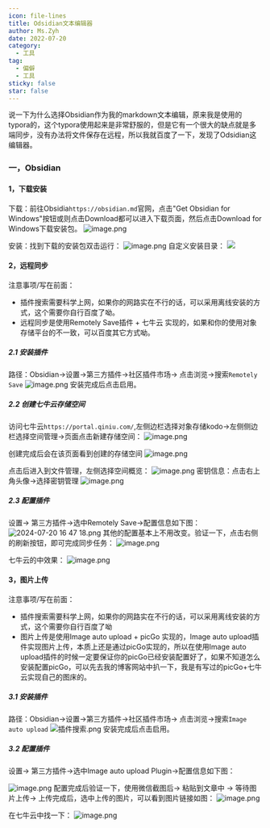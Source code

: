 ```yaml
---
icon: file-lines
title: Odsidian文本编辑器
author: Ms.Zyh
date: 2022-07-20
category:
  - 工具
tag:
  - 偏僻
  - 工具
sticky: false
star: false
---
```


说一下为什么选择Obsidian作为我的markdown文本编辑，原来我是使用的typora的，这个typora使用起来是非常舒服的，但是它有一个很大的缺点就是多端同步，没有办法将文件保存在远程，所以我就百度了一下，发现了Odsidian这编辑器。
### 一，Obsidian
#### 1，下载安装
下载：前往Obsidia`https://obsidian.md`官网，点击"Get Obsidian for Windows"按钮或则点击Download都可以进入下载页面，然后点击Download for Windows下载安装包。
![image.png](http://img.zouyh.top/article-img/20240917135149407.png)

安装：找到下载的安装包双击运行：
![image.png](http://img.zouyh.top/article-img/20240917135148403.png)
自定义安装目录：
![](http://img.zouyh.top/article-img/20240917135151408.png)

#### 2，远程同步
注意事项/写在前面：
- 插件搜索需要科学上网，如果你的网路实在不行的话，可以采用离线安装的方式，这个需要你自行百度了呦。
- 远程同步是使用Remotely Save插件 + 七牛云 实现的，如果和你的使用对象存储平台的不一致，可以百度其它方式呦。
##### 2.1 安装插件
路径：Obsidian->设置->第三方插件->社区插件市场-> 点击浏览->搜索`Remotely Save`
![image.png](http://img.zouyh.top/article-img/20240917135154416.png)
安装完成后点击启用。
##### 2.2 创建七牛云存储空间
访问七牛云`https://portal.qiniu.com/`,左侧边栏选择对象存储kodo->左侧侧边栏选择空间管理->页面点击新建存储空间：
![image.png](http://img.zouyh.top/article-img/20240917135152411.png)

创建完成后会在该页面看到创建的存储空间
![image.png](http://img.zouyh.top/article-img/20240917135148404.png)

点击后进入到文件管理，左侧选择空间概览：
![image.png](http://img.zouyh.top/article-img/20240917135154415.png)
密钥信息：点击右上角头像->选择密钥管理
![image.png](http://img.zouyh.top/article-img/20240917135149406.png)
##### 2.3 配置插件
设置-> 第三方插件->选中Remotely Save->配置信息如下图：
![2024-07-20 16 47 18.png](http://img.zouyh.top/article-img/20240917135151409.png)
其他的配置基本上不用改变。验证一下，点击右侧的刷新按钮，即可完成同步任务：
![image.png](http://img.zouyh.top/article-img/20240917135148402.png)

七牛云的中效果：
![image.png](http://img.zouyh.top/article-img/20240917135152410.png)

#### 3，图片上传
注意事项/写在前面：
- 插件搜索需要科学上网，如果你的网路实在不行的话，可以采用离线安装的方式，这个需要你自行百度了呦 
- 图片上传是使用Image auto upload + picGo 实现的，Image auto upload插件实现图片上传，本质上还是通过picGo实现的，所以在使用Image auto upload插件的时候一定要保证你的picGo已经安装配置好了，如果不知道怎么安装配置picGo，可以先去我的博客网站中扒一下，我是有写过的picGo+七牛云实现自己的图床的。
##### 3.1 安装插件
路径：Obsidian->设置->第三方插件->社区插件市场-> 点击浏览->搜索`Image auto upload`
![插件搜索.png](http://img.zouyh.top/article-img/20240917135153412.png)
安装完成后点击启用。
##### 3.2 配置插件
设置-> 第三方插件->选中Image auto upload Plugin->配置信息如下图：

![image.png](http://img.zouyh.top/article-img/20240917135148405.png)
配置完成后验证一下，使用微信截图后-> 粘贴到文章中 -> 等待图片上传-> 上传完成后，选中上传的图片，可以看到图片链接如图：
![image.png](http://img.zouyh.top/article-img/20240917135154414.png)

在七牛云中找一下：
![image.png](http://img.zouyh.top/article-img/20240917135153413.png)

